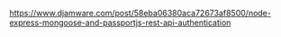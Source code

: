 https://www.djamware.com/post/58eba06380aca72673af8500/node-express-mongoose-and-passportjs-rest-api-authentication

